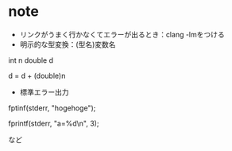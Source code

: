 # note

- リンクがうまく行かなくてエラーが出るとき：clang -lmをつける
- 明示的な型変換：(型名)変数名

int n
double d

d = d + (double)n

- 標準エラー出力

fptinf(stderr, "hogehoge");

fprintf(stderr, "a=%d\n", 3);

など